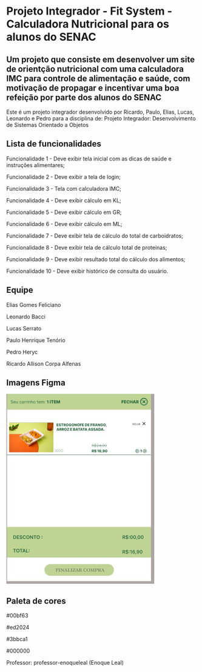 # Projeto Integrador - Fit System - Calculadora Nutricional para os alunos do SENAC

## Um projeto que consiste em desenvolver um site de orientção nutricional com uma calculadora IMC para controle de alimentação e saúde, com motivação de propagar e incentivar uma boa refeição por parte dos alunos do SENAC

Este é um projeto integrador desenvolvido por Ricardo, Paulo, Elias, Lucas, Leonardo e Pedro para a disciplina de: Projeto Integrador: Desenvolvimento de Sistemas Orientado a Objetos

## Lista de funcionalidades

Funcionalidade 1 - Deve exibir tela inicial com as dicas de saúde e instruções alimentares;

Funcionalidade 2 - Deve exibir a tela de login;

Funcionalidade 3 - Tela com calculadora IMC;

Funcionalidade 4 - Deve exibir cálculo em KL;

Funcionalidade 5 - Deve exibir cálculo em GR;

Funcionalidade 6 - Deve exibir cálculo em ML;

Funcionalidade 7 - Deve exibir tela de cálculo do total de carboidratos;

Funcionalidade 8 - Deve exibir tela de cálculo total de proteínas;

Funcionalidade 9 - Deve exibir resultado total do cálculo dos alimentos;

Funcionalidade 10 - Deve exibir histórico de consulta do usuário.

## Equipe

Elias Gomes Feliciano

Leonardo Bacci

Lucas Serrato

Paulo Henrique Tenório

Pedro Heryc

Ricardo Allison Corpa Alfenas

## Imagens Figma



![Carrinho]( /Imagens/carrinhos.jpeg)


## Paleta de cores

#00bf63

#ed2024

#3bbca1

#000000



Professor: professor-enoqueleal (Enoque Leal)

